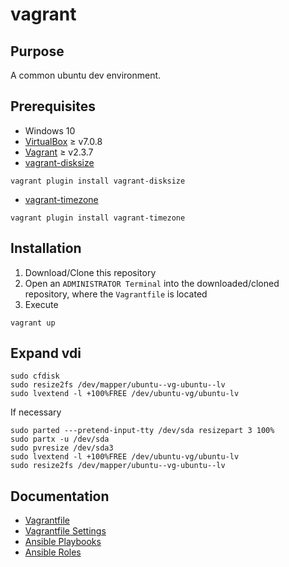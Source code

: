 # vagrant

## Purpose

A common ubuntu dev environment.

## Prerequisites

* Windows 10
* [VirtualBox](https://www.virtualbox.org/wiki/Downloads) ≥ v7.0.8
* [Vagrant](https://developer.hashicorp.com/vagrant/downloads) ≥ v2.3.7
* [vagrant-disksize](https://github.com/sprotheroe/vagrant-disksize)
```
vagrant plugin install vagrant-disksize
```
* [vagrant-timezone](https://github.com/tmatilai/vagrant-timezone)
```
vagrant plugin install vagrant-timezone
```

## Installation

1. Download/Clone this repository
2. Open an ```ADMINISTRATOR Terminal``` into the downloaded/cloned repository, where the ```Vagrantfile``` is located <br/>
3. Execute

```
vagrant up
```

## Expand vdi

```
sudo cfdisk
sudo resize2fs /dev/mapper/ubuntu--vg-ubuntu--lv
sudo lvextend -l +100%FREE /dev/ubuntu-vg/ubuntu-lv
```

If necessary

```
sudo parted ---pretend-input-tty /dev/sda resizepart 3 100% 
sudo partx -u /dev/sda 
sudo pvresize /dev/sda3 
sudo lvextend -l +100%FREE /dev/ubuntu-vg/ubuntu-lv
sudo resize2fs /dev/mapper/ubuntu--vg-ubuntu--lv
```

## Documentation

* [Vagrantfile](https://developer.hashicorp.com/vagrant/docs/vagrantfile)
* [Vagrantfile Settings](https://developer.hashicorp.com/vagrant/docs/vagrantfile/machine_settings)
* [Ansible Playbooks](https://docs.ansible.com/ansible/latest/playbook_guide/playbooks.html)
* [Ansible Roles](https://docs.ansible.com/ansible/latest/playbook_guide/playbooks_reuse_roles.html)
